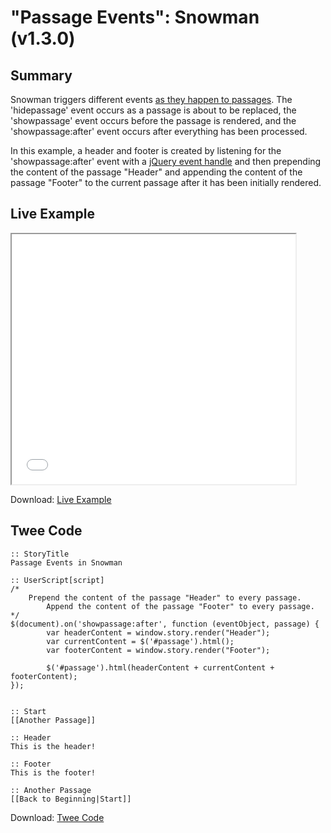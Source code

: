# "Passage Events": Snowman (v1.3.0)

## Summary

Snowman triggers different events [as they happen to passages](https://twinery.org/wiki/snowman:passage-events). The 'hidepassage' event occurs as a passage is about to be replaced, the 'showpassage' event occurs before the passage is rendered, and the 'showpassage:after' event occurs after everything has been processed.

In this example, a header and footer is created by listening for the 'showpassage:after' event with a [jQuery event handle](http://api.jquery.com/category/events/event-handler-attachment/) and then prepending the content of the passage "Header" and appending the content of the passage "Footer" to the current passage after it has been initially rendered.

## Live Example

<section>
<iframe src="snowman_passage_events_example.html" height=400 width=90%></iframe>


Download: <a href="snowman_passage_events_example.html" target="_blank">Live Example</a>
</section>

## Twee Code

```
:: StoryTitle
Passage Events in Snowman

:: UserScript[script]
/*
    Prepend the content of the passage "Header" to every passage.
		Append the content of the passage "Footer" to every passage.
*/
$(document).on('showpassage:after', function (eventObject, passage) {
		var headerContent = window.story.render("Header");
		var currentContent = $('#passage').html();
		var footerContent = window.story.render("Footer");

		$('#passage').html(headerContent + currentContent + footerContent);  
});


:: Start
[[Another Passage]]

:: Header
This is the header!

:: Footer
This is the footer!

:: Another Passage
[[Back to Beginning|Start]]

```

Download: <a href="snowman_passage_events_twee.txt" target="_blank">Twee Code</a>
